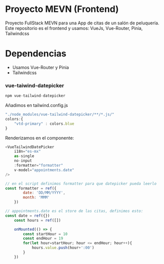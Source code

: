 # Proyecto MEVN (Frontend)
Proyecto FullStack MEVN para una App de citas de un salón de peluquería. Este repositorio es el frontend y usamos: VueJs, Vue-Router, Pinia, Tailwindcss

# Dependencias
- Usamos Vue-Router y Pinia
- Tailwindcss
  
### vue-taiwind-datepicker
  
```javascript
npm vue-tailwind-datepicker
```
Añadimos en tailwind.config.js
```javascript
"./node_modules/vue-tailwind-datepicker/**/*.js/"
colors:{
    "vtd-primary" : colors.blue
}
```
Renderizamos en el componente:
```javascript
<VueTailwindDatePicker
    i18n="es-mx"
    as-single
    no-input
    :formatter="formatter"
    v-model="appointments.date"
/>

// en el script definimos formatter para que datepicker pueda leerlo
const formatter = ref({
        date: 'DD/MM/YYYY',
        month: 'MMM'
    })

// appointments.date es el store de las citas, definimos esto:
const date = ref({})
    const hours = ref([])

    onMounted(() => {
        const startHour = 10
        const endHour = 19
        for(let hour=startHour; hour <= endHour; hour++){
            hours.value.push(hour+':00')
        }
    })
```
